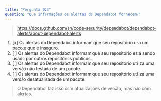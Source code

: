 ```yaml
---
title: "Pergunta 023"
question: "Que informações os alertas do Dependabot fornecem?"
---
```


> https://docs.github.com/en/code-security/dependabot/dependabot-alerts/about-dependabot-alerts
1. [x] Os alertas do Dependabot informam que seu repositório usa um pacote que é inseguro.
1. [ ] Os alertas do Dependabot informam que seu repositório está sendo usado por outros repositórios públicos.
1. [ ] Os alertas do Dependabot informam que seu repositório utiliza uma versão não testada de um pacote.
1. [ ] Os alertas do Dependabot informam que seu repositório utiliza uma versão desatualizada de um pacote.  
> O Dependabot faz isso com atualizações de versão, mas não com alertas.
